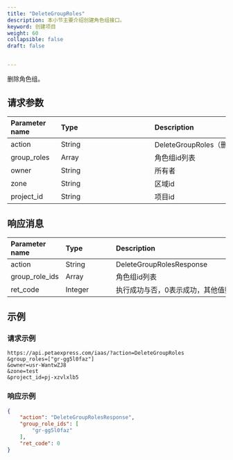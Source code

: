 ```yaml
---
title: "DeleteGroupRoles"
description: 本小节主要介绍创建角色组接口。 
keyword: 创建项目
weight: 60
collapsible: false
draft: false


---
```


删除角色组。

## 请求参数

| <span style="display:inline-block;width:100px">Parameter name</span> | <span style="display:inline-block;width:200">Type</span> | <span style="display:inline-block;width:280px">Description</span> | <span style="display:inline-block;width:100px">Required</span> |
| :----------------------------------------------------------- | :------------------------------------------------------- | :----------------------------------------------------------- | :----------------------------------------------------------- |
| action                                                       | String                                                   | DeleteGroupRoles（删除角色组）                               | true                                                         |
| group_roles                                                  | Array                                                    | 角色组id列表                                                 | true                                                         |
| owner                                                        | String                                                   | 所有者                                                       | false                                                        |
| zone                                                         | String                                                   | 区域id                                                       | false                                                        |
| project_id                                                   | String                                                   | 项目id                                                       | true                                                         |

## 响应消息

| <span style="display:inline-block;width:100px">Parameter name</span> | <span style="display:inline-block;width:100px">Type</span> | <span style="display:inline-block;width:380px">Description</span> |
| :----------------------------------------------------------- | :--------------------------------------------------------- | :----------------------------------------------------------- |
| action                                                       | String                                                     | DeleteGroupRolesResponse                                     |
| group_role_ids                                               | Array                                                      | 角色组id列表                                                 |
| ret_code                                                     | Integer                                                    | 执行成功与否，0表示成功，其他值则为错误代码                  |

## 示例 

### 请求示例

```url
https://api.petaexpress.com/iaas/?action=DeleteGroupRoles
&group_roles=["gr-gg5l0faz"]
&owner=usr-WantwZJ8
&zone=test
&project_id=pj-xzvlxlb5
```

### 响应示例

```json
{
    "action": "DeleteGroupRolesResponse",
    "group_role_ids": [
        "gr-gg5l0faz"
    ],
    "ret_code": 0
}
```